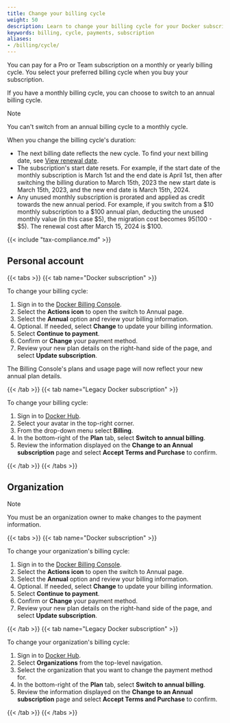 ```yaml
---
title: Change your billing cycle
weight: 50
description: Learn to change your billing cycle for your Docker subscription
keywords: billing, cycle, payments, subscription
aliases:
- /billing/cycle/
---
```


You can pay for a Pro or Team subscription on a monthly or yearly billing cycle. You select your preferred billing cycle when you buy your subscription.

If you have a monthly billing cycle, you can choose to switch to an annual billing cycle.

> [!NOTE]
>
> You can't switch from an annual billing cycle to a monthly cycle.

When you change the billing cycle's duration:

- The next billing date reflects the new cycle. To find your next billing date, see [View renewal date](history.md#view-renewal-date).
- The subscription's start date resets. For example, if the start date of the monthly subscription is March 1st and the end date is April 1st, then after switching the billing duration to March 15th, 2023 the new start date is March 15th, 2023, and the new end date is March 15th, 2024.
- Any unused monthly subscription is prorated and applied as credit towards the new annual period. For example, if you switch from a $10 monthly subscription to a $100 annual plan, deducting the unused monthly value (in this case $5), the migration cost becomes $95 ($100 - $5). The renewal cost after March 15, 2024 is $100.

{{< include "tax-compliance.md" >}}

## Personal account

{{< tabs >}}
{{< tab name="Docker subscription" >}}

To change your billing cycle:

1. Sign in to the [Docker Billing Console](https://app.docker.com/billing).
2. Select the **Actions icon** to open the switch to Annual page.
3. Select the **Annual** option and review your billing information.
4. Optional. If needed, select **Change** to update your billing information.
5. Select **Continue to payment**.
6. Confirm or **Change** your payment method.
7. Review your new plan details on the right-hand side of the page, and select **Update subscription**.

The Billing Console's plans and usage page will now reflect your new annual plan details.

{{< /tab >}}
{{< tab name="Legacy Docker subscription" >}}

To change your billing cycle:

1. Sign in to [Docker Hub](https://hub.docker.com).
2. Select your avatar in the top-right corner.
3. From the drop-down menu select **Billing**.
4. In the bottom-right of the **Plan** tab, select **Switch to annual billing**.
5. Review the information displayed on the **Change to an Annual subscription** page and select **Accept Terms and Purchase** to confirm.

{{< /tab >}}
{{< /tabs >}}

## Organization

> [!NOTE]
>
> You must be an organization owner to make changes to the payment information.

{{< tabs >}}
{{< tab name="Docker subscription" >}}

To change your organization's billing cycle:

1. Sign in to the [Docker Billing Console](https://app.docker.com/billing).
2. Select the **Actions icon** to open the switch to Annual page.
3. Select the **Annual** option and review your billing information.
4. Optional. If needed, select **Change** to update your billing information.
5. Select **Continue to payment**.
6. Confirm or **Change** your payment method.
7. Review your new plan details on the right-hand side of the page, and select **Update subscription**.

{{< /tab >}}
{{< tab name="Legacy Docker subscription" >}}

To change your organization's billing cycle:

1. Sign in to [Docker Hub](https://hub.docker.com).
2. Select **Organizations** from the top-level navigation.
3. Select the organization that you want to change the payment method for.
4. In the bottom-right of the **Plan** tab, select **Switch to annual billing**.
5. Review the information displayed on the **Change to an Annual subscription** page and select **Accept Terms and Purchase** to confirm.

{{< /tab >}}
{{< /tabs >}}